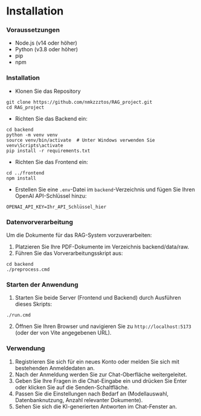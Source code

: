 # Installation

### Voraussetzungen
- Node.js (v14 oder höher)
- Python (v3.8 oder höher)
- pip
- npm

### Installation
- Klonen Sie das Repository
```
git clone https://github.com/nmkzzztos/RAG_project.git
cd RAG_project
```
- Richten Sie das Backend ein:
```
cd backend
python -m venv venv
source venv/bin/activate  # Unter Windows verwenden Sie venv\Scripts\activate
pip install -r requirements.txt
```
- Richten Sie das Frontend ein:
```
cd ../frontend
npm install
```
- Erstellen Sie eine `.env`-Datei im `backend`-Verzeichnis und fügen Sie Ihren OpenAI API-Schlüssel hinzu:
```
OPENAI_API_KEY=Ihr_API_Schlüssel_hier
```

### Datenvorverarbeitung
Um die Dokumente für das RAG-System vorzuverarbeiten:
1. Platzieren Sie Ihre PDF-Dokumente im Verzeichnis backend/data/raw.
2. Führen Sie das Vorverarbeitungsskript aus:
```
cd backend
./preprocess.cmd
```

### Starten der Anwendung
1. Starten Sie beide Server (Frontend und Backend) durch Ausführen dieses Skripts:
```
./run.cmd
```
2. Öffnen Sie Ihren Browser und navigieren Sie zu `http://localhost:5173` (oder der von Vite angegebenen URL).

### Verwendung
1. Registrieren Sie sich für ein neues Konto oder melden Sie sich mit bestehenden Anmeldedaten an.
2. Nach der Anmeldung werden Sie zur Chat-Oberfläche weitergeleitet.
3. Geben Sie Ihre Fragen in die Chat-Eingabe ein und drücken Sie Enter oder klicken Sie auf die Senden-Schaltfläche.
4. Passen Sie die Einstellungen nach Bedarf an (Modellauswahl, Datenbanknutzung, Anzahl relevanter Dokumente).
5. Sehen Sie sich die KI-generierten Antworten im Chat-Fenster an.